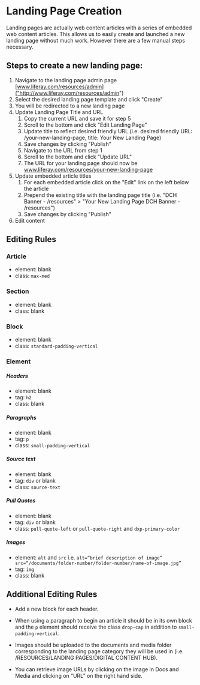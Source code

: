 # Landing Page Creation

Landing pages are actually web content articles with a series of embedded web content articles. This allows us to easily create and launched a new landing page without much work. However there are a few manual steps necessary.

## Steps to create a new landing page:
1. Navigate to the landing page admin page [www.liferay.com/resources/admin]("http://www.liferay.com/resources/admin")
2. Select the desired landing page template and click "Create"
3. You will be redirected to a new landing page
4. Update Landing Page Title and URL
	1. Copy the current URL and save it for step 5
	2. Scroll to the bottom and click "Edit Landing Page"
	3. Update title to reflect desired friendly URL (i.e. desired friendly URL: /your-new-landing-page, title: Your New Landing Page)
	4. Save changes by clicking "Publish"
	5. Navigate to the URL from step 1
	6. Scroll to the bottom and click "Update URL"
	7. The URL for your landing page should now be www.liferay.com/resources/your-new-landing-page
5. Update embedded article titles
	1. For each embedded article click on the "Edit" link on the left below the article
	2. Prepend the existing title with the landing page title (i.e. "DCH Banner - /resources" > "Your New Landing Page DCH Banner - /resources")
	3. Save changes by clicking "Publish"
6. Edit content

## Editing Rules
### Article
- element: blank
- class: `max-med`

### Section
- element: blank
- class: blank

### Block
- element: blank
- class: `standard-padding-vertical`

### Element
##### Headers
- element: blank
- tag: `h2`
- class: blank

##### Paragraphs
- element: blank
- tag: `p`
- class: `small-padding-vertical`

##### Source text
- element: blank
- tag: `div` or blank
- class: `source-text`

##### Pull Quotes
- element: blank
- tag: `div` or blank
- class: `pull-quote-left` or `pull-quote-right` and `dxp-primary-color`

##### Images
- element: `alt` and `src` i.e. `alt=“brief description of image” src=“/documents/folder-number/folder-number/name-of-image.jpg”`
- tag: `img`
- class: blank

## Additional Editing Rules
- Add a new block for each header.

- When using a paragraph to begin an article it should be in its own block and the `p` element should receive the class `drop-cap` in addition to `small-padding-vertical`.

- Images should be uploaded to the documents and media folder corresponding to the landing page category they will be used in (i.e. /RESOURCES/LANDING PAGES/DIGITAL CONTENT HUB).

- You can retrieve image URLs by clicking on the image in Docs and Media and clicking on “URL” on the right hand side.